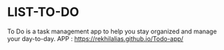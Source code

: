 # LIST-TO-DO
 To Do is a task management app to help you stay organized and manage your day-to-day. 
APP :  https://rekhilalias.github.io/Todo-app/
